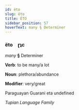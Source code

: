 ```yaml
---
id: ëto
slug: ëto
title: ËTO
sidebar_position: 57
hoverText: many § Determiner
---
```


### ëto&emsp;<span kind="abugida">ɽʇc</span>

*many* **§** Determiner

**Verb**: to be many/a lot

**Noun**: plethora/abundance

**Modifier**: very/great

Paraguayan Guarani eta undefined

*Tupian Language Family*